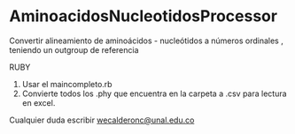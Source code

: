 # AminoacidosNucleotidosProcessor
Convertir alineamiento de aminoácidos - nucleótidos a números ordinales , teniendo un outgroup de referencia

RUBY
1. Usar el maincompleto.rb
2. Convierte todos los .phy que encuentra en la carpeta a .csv para lectura en excel.

Cualquier duda escribir
wecalderonc@unal.edu.co
